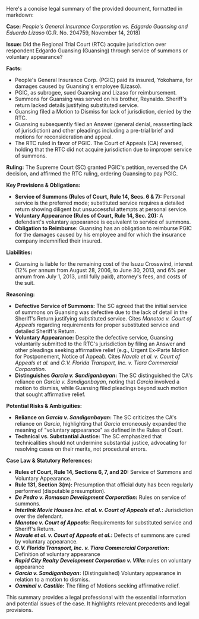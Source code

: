 Here's a concise legal summary of the provided document, formatted in markdown:

**Case:** *People's General Insurance Corporation vs. Edgardo Guansing and Eduardo Lizaso* (G.R. No. 204759, November 14, 2018)

**Issue:** Did the Regional Trial Court (RTC) acquire jurisdiction over respondent Edgardo Guansing (Guansing) through service of summons or voluntary appearance?

**Facts:**

*   People's General Insurance Corp. (PGIC) paid its insured, Yokohama, for damages caused by Guansing's employee (Lizaso).
*   PGIC, as subrogee, sued Guansing and Lizaso for reimbursement.
*   Summons for Guansing was served on his brother, Reynaldo. Sheriff's return lacked details justifying substituted service.
*   Guansing filed a Motion to Dismiss for lack of jurisdiction, denied by the RTC.
*   Guansing subsequently filed an Answer (general denial, reasserting lack of jurisdiction) and other pleadings including a pre-trial brief and motions for reconsideration and appeal.
*   The RTC ruled in favor of PGIC. The Court of Appeals (CA) reversed, holding that the RTC did not acquire jurisdiction due to improper service of summons.

**Ruling:** The Supreme Court (SC) granted PGIC's petition, reversed the CA decision, and affirmed the RTC ruling, ordering Guansing to pay PGIC.

**Key Provisions & Obligations:**

*   **Service of Summons (Rules of Court, Rule 14, Secs. 6 & 7):** Personal service is the preferred mode; substituted service requires a detailed return showing diligent but unsuccessful attempts at personal service.
*   **Voluntary Appearance (Rules of Court, Rule 14, Sec. 20):** A defendant's voluntary appearance is equivalent to service of summons.
*   **Obligation to Reimburse:** Guansing has an obligation to reimburse PGIC for the damages caused by his employee and for which the insurance company indemnified their insured.

**Liabilities:**

*   Guansing is liable for the remaining cost of the Isuzu Crosswind, interest (12% per annum from August 28, 2006, to June 30, 2013, and 6% per annum from July 1, 2013, until fully paid), attorney's fees, and costs of the suit.

**Reasoning:**

*   **Defective Service of Summons:** The SC agreed that the initial service of summons on Guansing was defective due to the lack of detail in the Sheriff's Return justifying substituted service. Cites *Manotoc v. Court of Appeals* regarding requirements for proper substituted service and detailed Sheriff's Return.
*   **Voluntary Appearance:** Despite the defective service, Guansing voluntarily submitted to the RTC's jurisdiction by filing an Answer and other pleadings seeking affirmative relief (e.g., Urgent Ex-Parte Motion for Postponement, Notice of Appeal).  Cites *Navale et al. v. Court of Appeals et al.* and *G.V. Florida Transport, Inc. v. Tiara Commercial Corporation*.
*   **Distinguishes *Garcia v. Sandiganbayan*:**  The SC distinguished the CA's reliance on *Garcia v. Sandiganbayan*, noting that *Garcia* involved a motion to dismiss, while Guansing filed pleadings beyond such motion that sought affirmative relief.

**Potential Risks & Ambiguities:**

*   **Reliance on *Garcia v. Sandiganbayan*:** The SC criticizes the CA's reliance on *Garcia*, highlighting that *Garcia* erroneously expanded the meaning of "voluntary appearance" as defined in the Rules of Court.
*   **Technical vs. Substantial Justice:** The SC emphasized that technicalities should not undermine substantial justice, advocating for resolving cases on their merits, not procedural errors.

**Case Law & Statutory References:**

*   **Rules of Court, Rule 14, Sections 6, 7, and 20:** Service of Summons and Voluntary Appearance.
*   **Rule 131, Section 3(m):** Presumption that official duty has been regularly performed (disputable presumption).
*   ***De Pedro v. Romasan Development Corporation*:** Rules on service of summons.
*   ***Interlink Movie Houses Inc. et al. v. Court of Appeals et al.*:**  Jurisdiction over the defendant.
*   ***Manotoc v. Court of Appeals*:**  Requirements for substituted service and Sheriff's Return.
*   ***Navale et al. v. Court of Appeals et al.*:** Defects of summons are cured by voluntary appearance.
*   ***G.V. Florida Transport, Inc. v. Tiara Commercial Corporation*:** Definition of voluntary appearance
*   ***Rapid City Realty Development Corporation v. Villa*:** rules on voluntary appearance
*   ***Garcia v. Sandiganbayan*:** (Distinguished) Voluntary appearance in relation to a motion to dismiss.
*   ***Oaminal v. Castillo*:** The filing of Motions seeking affirmative relief.

This summary provides a legal professional with the essential information and potential issues of the case. It highlights relevant precedents and legal provisions.
